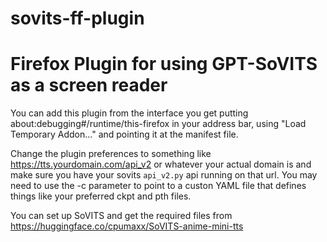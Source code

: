 # sovits-ff-plugin
# Firefox Plugin for using GPT-SoVITS as a screen reader

You can add this plugin from the interface you get putting about:debugging#/runtime/this-firefox in your address bar, using "Load Temporary Addon..." and pointing it at the manifest file.

Change the plugin preferences to something like https://tts.yourdomain.com/api_v2 or whatever your actual domain is and make sure you have your sovits `api_v2.py` api running on that url.
You may need to use the -c parameter to point to a custon YAML file that defines things like your preferred ckpt and pth files.

You can set up SoVITS and get the required files from https://huggingface.co/cpumaxx/SoVITS-anime-mini-tts
